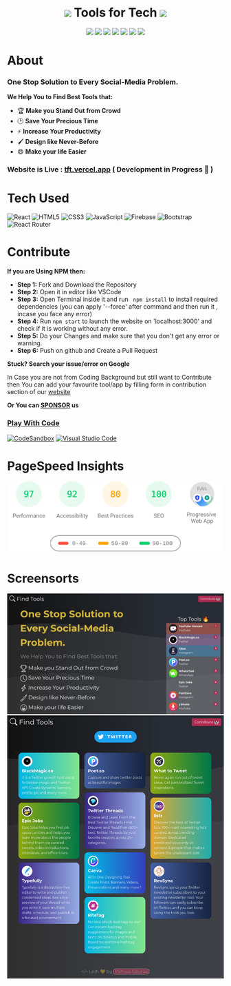 <div align="center">
 <h1> <img src="https://tft.vercel.app/logo192.png" width="22px"> Tools for Tech <img src="https://tft.vercel.app/logo192.png" width="22px"></h1>
 <img src="https://img.shields.io/github/package-json/v/VishwaGauravIn/tools-for-tech?color=g&label=Tools%20for%20Tech&style=plastic">
 <a href="https://paypal.me/vishwagauravin"><img src="https://img.shields.io/badge/sponsor-30363D?style=plastic&logo=GitHub-Sponsors&logoColor=#EA4AAA"></img></a>
 <img src="https://img.shields.io/npm/v/npm?style=plastic">
 <img src="https://img.shields.io/w3c-validation/default?targetUrl=https%3A%2F%2Ftft.vercel.app&style=plastic">
 <img src="https://img.shields.io/website?style=plastic&url=https%3A%2F%2Ftft.vercel.app"> 
 <img src="https://img.shields.io/github/deployments/VishwaGauravIn/tools-for-tech/production?label=Deployment&style=plastic">
 <img src="https://img.shields.io/github/languages/code-size/VishwaGauravIn/tools-for-tech?logo=github&style=plastic">
 <!-- <img src="https://img.shields.io/github/sponsors/VishwaGauravIn?style=plastic"> -->
</div>

# About
<h3>One Stop Solution to Every Social-Media Problem.</h3>

**We Help You to Find Best Tools that:**
- 🏆 **Make you Stand Out from Crowd**
- 🕑 **Save Your Precious Time**
- ⚡ **Increase Your Productivity**
- 🖌️ **Design like Never-Before**
- 😄 **Make your life Easier**

### Website is Live : [tft.vercel.app](https://tft.vercel.app) ( Development in Progress 🚧 )

# Tech Used
![React](https://img.shields.io/badge/react-%2320232a.svg?style=for-the-badge&logo=react&logoColor=%2361DAFB)
![HTML5](https://img.shields.io/badge/html5-%23E34F26.svg?style=for-the-badge&logo=html5&logoColor=white)
![CSS3](https://img.shields.io/badge/css3-%231572B6.svg?style=for-the-badge&logo=css3&logoColor=white)
![JavaScript](https://img.shields.io/badge/javascript-%23323330.svg?style=for-the-badge&logo=javascript&logoColor=%23F7DF1E)
![Firebase](https://img.shields.io/badge/firebase-%23039BE5.svg?style=for-the-badge&logo=firebase)
![Bootstrap](https://img.shields.io/badge/bootstrap-%23563D7C.svg?style=for-the-badge&logo=bootstrap&logoColor=white)
![React Router](https://img.shields.io/badge/React_Router-CA4245?style=for-the-badge&logo=react-router&logoColor=white)

# Contribute 
**If you are Using NPM then:**
- **Step 1:** Fork and Download the Repository
- **Step 2:** Open it in editor like VSCode
- **Step 3:** Open Terminal inside it and run ``` npm install``` to install required dependencies (you can apply '--force' after command and then run it , incase you face any error)
- **Step 4:** Run ```npm start``` to launch the website on 'localhost:3000' and check if it is working without any error.
- **Step 5:** Do your Changes and make sure that you don't get any error or warning.
- **Step 6:** Push on github and Create a Pull Request 

**Stuck? Search your issue/error on Google** 

In Case you are not from Coding Background but still want to Contribute then You can add your favourite tool/app by filling form in contribution section of our [website](https://tft.vercel.app)

**Or You can [SPONSOR](https://paypal.me/vishwagauravin) us**

### [Play With Code](https://codesandbox.io/s/github/VishwaGauravIn/tools-for-tech) 
[![CodeSandbox](https://img.shields.io/badge/Codesandbox-040404?style=for-the-badge&logo=codesandbox&logoColor=DBDBDB)](https://codesandbox.io/s/github/VishwaGauravIn/tools-for-tech)
[![Visual Studio Code](https://img.shields.io/badge/Visual%20Studio%20Code-0078d7.svg?style=for-the-badge&logo=visual-studio-code&logoColor=white)](https://github.dev/VishwaGauravIn/tools-for-tech)
# PageSpeed Insights
<img src="https://raw.githubusercontent.com/VishwaGauravIn/Images/a5da6208166c870804fcb45f536b4d26ee22a756/tft-pagespeed.svg">

# Screensorts
   <img src="https://raw.githubusercontent.com/VishwaGauravIn/Images/main/Tools%20for%20Tech.jpeg">
   <img src="https://github.com/VishwaGauravIn/Images/blob/main/tft-vercel-app-1024xFULLdesktop-547b93.jpg?raw=true" >
